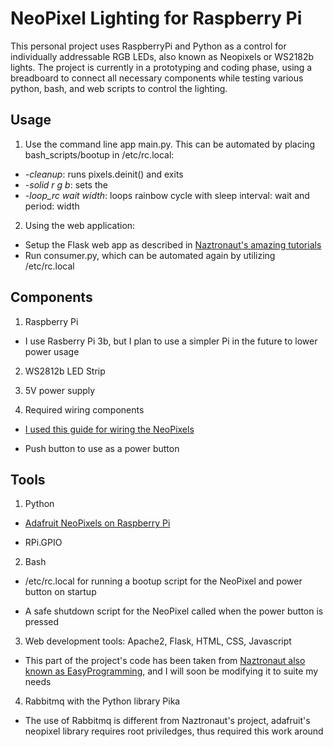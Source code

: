 
# NeoPixel Lighting for Raspberry Pi

  

  

This personal project uses RaspberryPi and Python as a control for individually addressable RGB LEDs, also known as Neopixels or WS2182b lights. The project is currently in a prototyping and coding phase, using a breadboard to connect all necessary components while testing various python, bash, and web scripts to control the lighting.

## Usage
1. Use the command line app main.py. This can be automated by placing bash_scripts/bootup in /etc/rc.local:
 - *-cleanup*: runs pixels.deinit() and exits
 - *-solid r g b*: sets the
 - *-loop_rc wait width*: loops rainbow cycle with sleep interval: wait and period: width
 2. Using the web application:
 - Setup the Flask web app as described in [Naztronaut's amazing tutorials](https://github.com/naztronaut/RaspberryPi-browser-led-control)
 - Run consumer.py, which can be automated again by utilizing /etc/rc.local

## Components

  

1. Raspberry Pi

  

- I use Rasberry Pi 3b, but I plan to use a simpler Pi in the future to lower power usage

  

2. WS2812b LED Strip

  

3. 5V power supply

  

4. Required wiring components

  

-  [I used this guide for wiring the NeoPixels](https://www.thegeekpub.com/15990/wiring-ws2812b-addressable-leds-to-the-raspbery-pi/)

  

- Push button to use as a power button

  

  

## Tools

  

1. Python

  

-  [Adafruit NeoPixels on Raspberry Pi](https://learn.adafruit.com/neopixels-on-raspberry-pi/python-usage)

  

- RPi.GPIO

2. Bash

- /etc/rc.local for running a bootup script for the NeoPixel and power button on startup

- A safe shutdown script for the NeoPixel called when the power button is pressed

  

3. Web development tools: Apache2, Flask, HTML, CSS, Javascript

- This part of the project's code has been taken from [Naztronaut also known as EasyProgramming](https://github.com/naztronaut/RaspberryPi-browser-led-control), and I will soon be modifying it to suite my needs 

  

4. Rabbitmq with the Python library Pika

- The use of Rabbitmq is different from Naztronaut's project, adafruit's neopixel library requires root priviledges, thus required this work around